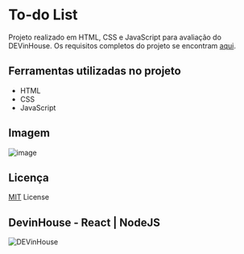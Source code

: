 # To-do List
Projeto realizado em HTML, CSS e JavaScript para avaliação do DEVinHouse. Os requisitos completos do projeto se encontram [aqui](https://docs.google.com/document/d/1y8k2DGD7sAsORGheukbJQe0TZO_GaR6et6qlko8UHeM/edit#heading=h.xa80pxa96pvy).


## Ferramentas utilizadas no projeto

- HTML
- CSS
- JavaScript

## Imagem
![image](https://user-images.githubusercontent.com/81329365/161186681-a665337e-7ab1-450c-853b-e059c55b5a4d.png)

## Licença
[MIT](LICENSE) License

## DevinHouse - React | NodeJS
![DEVinHouse](https://user-images.githubusercontent.com/81329365/152703043-fb718a84-5c88-4d95-af15-2834666ccfac.png)
